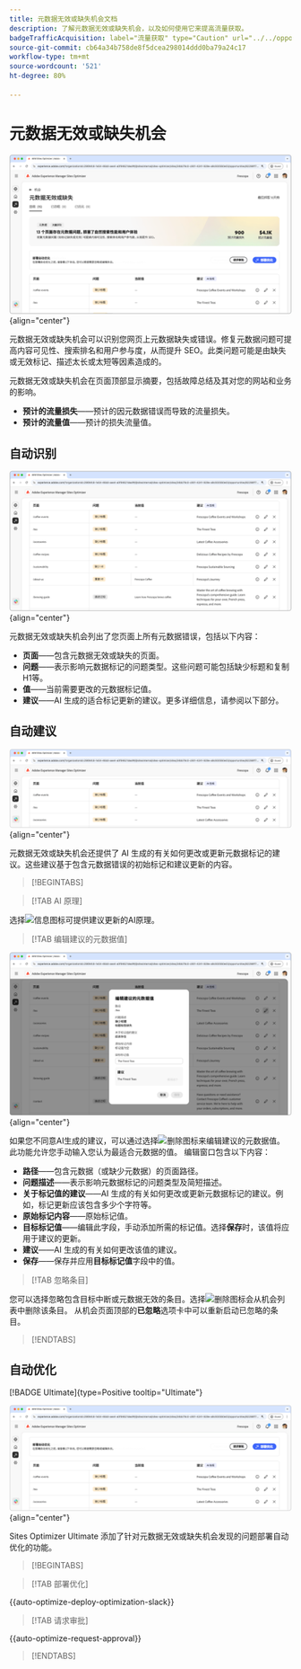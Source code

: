 ```yaml
---
title: 元数据无效或缺失机会文档
description: 了解元数据无效或缺失机会，以及如何使用它来提高流量获取。
badgeTrafficAcquisition: label="流量获取" type="Caution" url="../../opportunity-types/traffic-acquisition.md" tooltip="流量获取"
source-git-commit: cb64a34b758de8f5dcea298014ddd0ba79a24c17
workflow-type: tm+mt
source-wordcount: '521'
ht-degree: 80%

---
```



# 元数据无效或缺失机会

![元数据无效或缺失机会](./assets/missing-or-invalid-metadata/hero.png){align="center"}

元数据无效或缺失机会可以识别您网页上元数据缺失或错误。修复元数据问题可提高内容可见性、搜索排名和用户参与度，从而提升 SEO。此类问题可能是由缺失或无效标记、描述太长或太短等因素造成的。

元数据无效或缺失机会在页面顶部显示摘要，包括故障总结及其对您的网站和业务的影响。

* **预计的流量损失**——预计的因元数据错误而导致的流量损失。
* **预计的流量值**——预计的损失流量值。

## 自动识别

![自动识别元数据无效或缺失](./assets/missing-or-invalid-metadata/auto-identify.png){align="center"}

元数据无效或缺失机会列出了您页面上所有元数据错误，包括以下内容：

* **页面**——包含元数据无效或缺失的页面。
* **问题**——表示影响元数据标记的问题类型。这些问题可能包括缺少标题和复制H1等。
* **值**——当前需要更改的元数据标记值。
* **建议**——AI 生成的适合标记更新的建议。更多详细信息，请参阅以下部分。

## 自动建议

![自动建议元数据无效或缺失](./assets/missing-or-invalid-metadata/auto-suggest.png){align="center"}

元数据无效或缺失机会还提供了 AI 生成的有关如何更改或更新元数据标记的建议。这些建议基于包含元数据错误的初始标记和建议更新的内容。

>[!BEGINTABS]

>[!TAB AI 原理]

选择![信息图标](https://spectrum.adobe.com/static/icons/workflow_18/Smock_InfoOutline_18_N.svg)可提供建议更新的AI原理。

>[!TAB 编辑建议的元数据值]

![编辑建议的元数据无效或缺失](./assets/missing-or-invalid-metadata/edit-suggested-metadata-value.png){align="center"}

如果您不同意AI生成的建议，可以通过选择![删除图标](https://spectrum.adobe.com/static/icons/ui_18/CrossSize500.svg)来编辑建议的元数据值。 此功能允许您手动输入您认为最适合元数据的值。 编辑窗口包含以下内容：

* **路径**——包含元数据（或缺少元数据）的页面路径。
* **问题描述**——表示影响元数据标记的问题类型及简短描述。
* **关于标记值的建议**——AI 生成的有关如何更改或更新元数据标记的建议。例如，标记更新应该包含多少个字符等。
* **原始标记内容**——原始标记值。
* **目标标记值**——编辑此字段，手动添加所需的标记值。选择&#x200B;**保存**&#x200B;时，该值将应用于建议的更新。
* **建议**——AI 生成的有关如何更改该值的建议。
* **保存**——保存并应用&#x200B;**目标标记值**&#x200B;字段中的值。

>[!TAB 忽略条目]

您可以选择忽略包含目标中断或元数据无效的条目。选择![删除图标](https://spectrum.adobe.com/static/icons/ui_18/CrossSize500.svg)会从机会列表中删除该条目。 从机会页面顶部的&#x200B;**已忽略**&#x200B;选项卡中可以重新启动已忽略的条目。

>[!ENDTABS]

## 自动优化

[!BADGE Ultimate]{type=Positive tooltip="Ultimate"}

![自动优化建议的元数据无效或缺失](./assets/missing-or-invalid-metadata/auto-optimize.png){align="center"}

Sites Optimizer Ultimate 添加了针对元数据无效或缺失机会发现的问题部署自动优化的功能。<!--- TBD-need more in-depth and opportunity specific information here. What does the auto-optimization do?-->

>[!BEGINTABS]

>[!TAB 部署优化]

{{auto-optimize-deploy-optimization-slack}}

>[!TAB 请求审批]

{{auto-optimize-request-approval}}

>[!ENDTABS]
